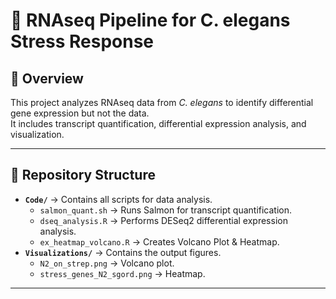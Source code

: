 # 🧬 RNAseq Pipeline for C. elegans Stress Response

## 📌 Overview
This project analyzes RNAseq data from _C. elegans_ to identify differential gene expression but not the data.  
It includes transcript quantification, differential expression analysis, and visualization.


---

## 📂 Repository Structure
- **`Code/`** → Contains all scripts for data analysis.
  - `salmon_quant.sh` → Runs Salmon for transcript quantification.
  - `dseq_analysis.R` → Performs DESeq2 differential expression analysis.
  - `ex_heatmap_volcano.R` → Creates Volcano Plot & Heatmap.
- **`Visualizations/`** → Contains the output figures.
  - `N2_on_strep.png` → Volcano plot.
  - `stress_genes_N2_sgord.png` → Heatmap.

---
